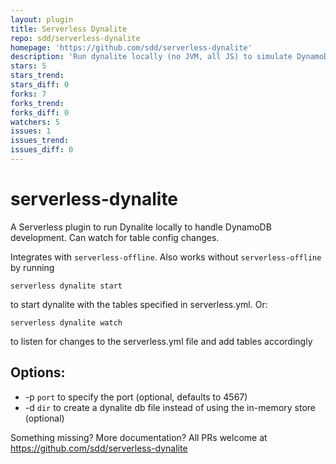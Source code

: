 ```yaml
---
layout: plugin
title: Serverless Dynalite
repo: sdd/serverless-dynalite
homepage: 'https://github.com/sdd/serverless-dynalite'
description: 'Run dynalite locally (no JVM, all JS) to simulate DynamoDB. Watch serverless.yml for table config updates.'
stars: 5
stars_trend: 
stars_diff: 0
forks: 7
forks_trend: 
forks_diff: 0
watchers: 5
issues: 1
issues_trend: 
issues_diff: 0
---
```



# serverless-dynalite

A Serverless plugin to run Dynalite locally to handle DynamoDB development. Can watch for table config changes.

Integrates with `serverless-offline`. Also works without `serverless-offline` by running

```
serverless dynalite start
```

to start dynalite with the tables specified in serverless.yml. Or:

```
serverless dynalite watch
```

to listen for changes to the serverless.yml file and add tables accordingly


## Options:

* -p `port` to specify the port (optional, defaults to 4567)
* -d `dir` to create a dynalite db file instead of using the in-memory store (optional)

Something missing? More documentation? All PRs welcome at https://github.com/sdd/serverless-dynalite
